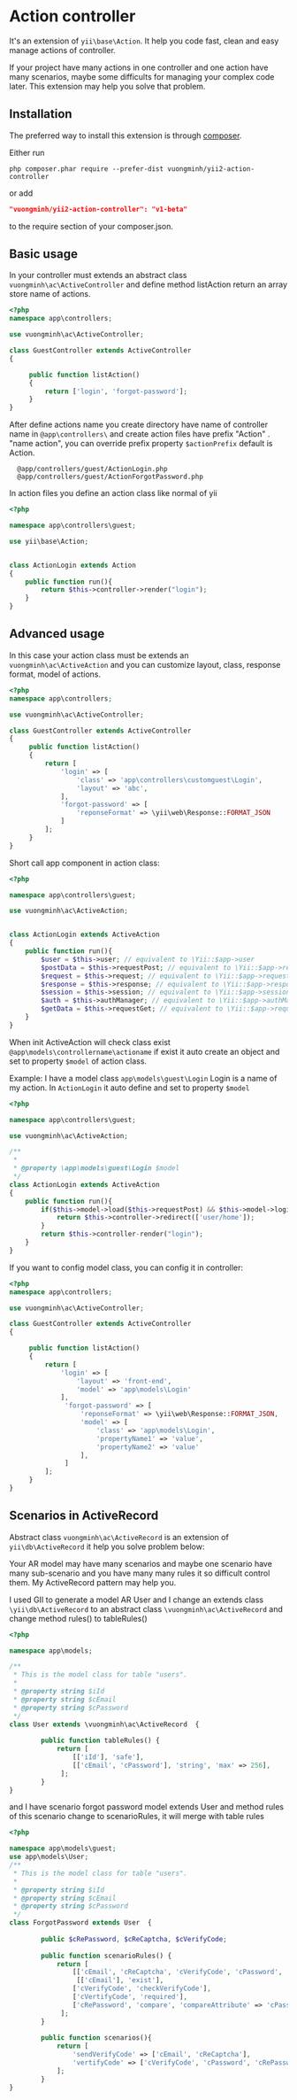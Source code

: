Action controller
============================

It's an extension of `yii\base\Action`. It help you code fast, clean and easy manage actions of controller.

If your project have many actions in one controller and one action have many scenarios, maybe some difficults for managing your complex code later. This extension may help you solve that problem.


Installation
-------------------

The preferred way to install this extension is through [composer](http://getcomposer.org/download/).

Either run

```
php composer.phar require --prefer-dist vuongminh/yii2-action-controller
```

or add

```json
"vuongminh/yii2-action-controller": "v1-beta"
```

to the require section of your composer.json.

Basic usage
------------

In your controller must extends an abstract class `vuongminh\ac\ActiveController` and define method listAction return an array store name of actions.

```php
<?php
namespace app\controllers;

use vuongminh\ac\ActiveController;

class GuestController extends ActiveController
{

     public function listAction()
     {
         return ['login', 'forgot-password'];
     }   
}
```

After define actions name you create directory have name of controller name in `@app\controllers\` and create action files have prefix "Action" . "name action", you can override prefix property `$actionPrefix` default is Action.

      @app/controllers/guest/ActionLogin.php
      @app/controllers/guest/ActionForgotPassword.php



In action files you define an action class like normal of yii

```php
<?php

namespace app\controllers\guest;

use yii\base\Action;


class ActionLogin extends Action
{
    public function run(){
        return $this->controller->render("login");
    }
}
```

Advanced usage
------------

In this case your action class must be extends an `vuongminh\ac\ActiveAction` and you can customize layout, class, response format, model of actions.

```php
<?php
namespace app\controllers;

use vuongminh\ac\ActiveController;

class GuestController extends ActiveController
{
     public function listAction()
     {
         return [
             'login' => [
                 'class' => 'app\controllers\customguest\Login',
                 'layout' => 'abc',
             ],
             'forgot-password' => [
                 'reponseFormat' => \yii\web\Response::FORMAT_JSON
             ]
         ];
     }   
}
```

Short call app component in action class:

```php
<?php

namespace app\controllers\guest;

use vuongminh\ac\ActiveAction;


class ActionLogin extends ActiveAction
{
    public function run(){
        $user = $this->user; // equivalent to \Yii::$app->user
        $postData = $this->requestPost; // equivalent to \Yii::$app->request->post()
        $request = $this->request; // equivalent to \Yii::$app->request
        $response = $this->response; // equivalent to \Yii::$app->response
        $session = $this->session; // equivalent to \Yii::$app->session
        $auth = $this->authManager; // equivalent to \Yii::$app->authManager
        $getData = $this->requestGet; // equivalent to \Yii::$app->request->get()
    }
}
```

When init ActiveAction will check class exist `@app\models\controllername\actioname` if exist it auto create an object and set to property `$model` of action class.

Example: I have a model class `app\models\guest\Login` Login is a name of my action. In `ActionLogin` it auto define and set to property `$model`

```php
<?php

namespace app\controllers\guest;

use vuongminh\ac\ActiveAction;

/**
 *
 * @property \app\models\guest\Login $model
 */
class ActionLogin extends ActiveAction
{
    public function run(){
        if($this->model->load($this->requestPost) && $this->model->login()){
            return $this->controller->redirect(['user/home']);
        }
        return $this->controller-render("login");
    }
}
```

If you want to config model class, you can config it in controller:

```php
<?php
namespace app\controllers;

use vuongminh\ac\ActiveController;

class GuestController extends ActiveController
{

     public function listAction()
     {
         return [
             'login' => [
                 'layout' => 'front-end',
                 'model' => 'app\models\Login'
             ],
              'forgot-password' => [
                  'reponseFormat' => \yii\web\Response::FORMAT_JSON,
                  'model' => [
                      'class' => 'app\models\Login',
                      'propertyName1' => 'value',
                      'propertyName2' => 'value'
                  ],
              ]            
         ];
     }   
}
```

Scenarios in ActiveRecord
------------

Abstract class `vuongminh\ac\ActiveRecord` is an extension of `yii\db\ActiveRecord` it help you solve problem below:

Your AR model may have many scenarios and maybe one scenario have many sub-scenario and you have many many rules it so difficult control them. My ActiveRecord pattern may help you.

I used GII to generate a model AR User and I change an extends class `\yii\db\ActiveRecord` to an abstract class `\vuongminh\ac\ActiveRecord` and change method rules() to tableRules()

```php
<?php

namespace app\models;

/**
 * This is the model class for table "users".
 *
 * @property string $iId
 * @property string $cEmail
 * @property string $cPassword
 */
class User extends \vuongminh\ac\ActiveRecord  {
    
        public function tableRules() {
            return [
                [['iId'], 'safe'],
                [['cEmail', 'cPassword'], 'string', 'max' => 256],
             ];
        }
}
```

and I have scenario forgot password model extends User and method rules of this scenario change to scenarioRules, it will merge with table rules

```php
<?php

namespace app\models\guest;
use app\models\User;
/**
 * This is the model class for table "users".
 *
 * @property string $iId
 * @property string $cEmail
 * @property string $cPassword
 */
class ForgotPassword extends User  {
    
        public $cRePassword, $cReCaptcha, $cVerifyCode;
        
        public function scenarioRules() {
            return [
                [['cEmail', 'cReCaptcha', 'cVerifyCode', 'cPassword', 'cRePassword'], 'required'],
                 [['cEmail'], 'exist'],
                ['cVerifyCode', 'checkVerifyCode'],
                ['cVertifyCode', 'required'],
                ['cRePassword', 'compare', 'compareAttribute' => 'cPassword']
             ];
        }
        
        public function scenarios(){
            return [
                'sendVerifyCode' => ['cEmail', 'cReCaptcha'],
                'vertifyCode' => ['cVerifyCode', 'cPassword', 'cRePassword']
            ];            
        }
}
```
